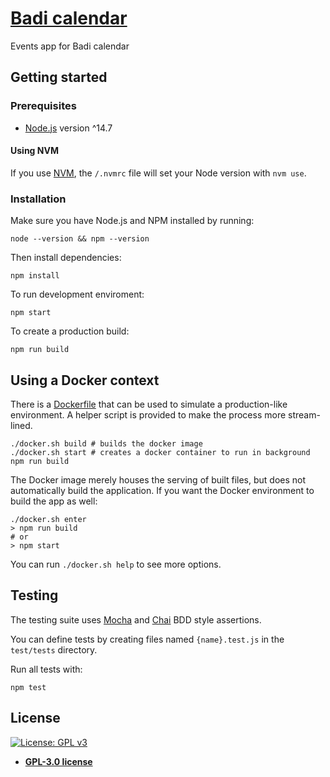 # [Badi calendar](http://badí.com/)

Events app for Badi calendar

## Getting started

### Prerequisites

- [Node.js](https://nodejs.org/en/) version ^14.7

#### Using NVM

If you use [NVM](https://github.com/nvm-sh/nvm), the `/.nvmrc` file will set your Node version with `nvm use`.

### Installation

Make sure you have Node.js and NPM installed by running:

```
node --version && npm --version
```

Then install dependencies:

```
npm install
```

To run development enviroment:

```
npm start
```

To create a production build:

```
npm run build
```

## Using a Docker context

There is a [Dockerfile](https://docs.docker.com/get-docker/) that can be used to simulate a production-like environment.
A helper script is provided to make the process more stream-lined.

```shell
./docker.sh build # builds the docker image
./docker.sh start # creates a docker container to run in background
npm run build
```

The Docker image merely houses the serving of built files, but does not automatically build the application.
If you want the Docker environment to build the app as well:

```shell
./docker.sh enter
> npm run build
# or
> npm start
```

You can run `./docker.sh help` to see more options.

## Testing

The testing suite uses [Mocha](https://mochajs.org/) and [Chai](https://www.chaijs.com/) BDD style assertions.

You can define tests by creating files named `{name}.test.js` in the `test/tests` directory.

Run all tests with:

```
npm test
```

## License

 [![License: GPL v3](https://img.shields.io/badge/License-GPLv3-blue.svg)](https://www.gnu.org/licenses/gpl-3.0)

* **[GPL-3.0 license](https://www.gnu.org/licenses/gpl-3.0)**

